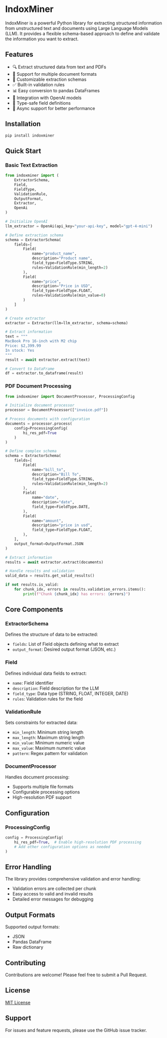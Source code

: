 # IndoxMiner

IndoxMiner is a powerful Python library for extracting structured information from unstructured text and documents using Large Language Models (LLM). It provides a flexible schema-based approach to define and validate the information you want to extract.

## Features

- 🔍 Extract structured data from text and PDFs
- 📄 Support for multiple document formats
- 🔧 Customizable extraction schemas
- ✅ Built-in validation rules
- 📊 Easy conversion to pandas DataFrames
- 🤖 Integration with OpenAI models
- 🎯 Type-safe field definitions
- 🔄 Async support for better performance

## Installation

```bash
pip install indoxminer
```

## Quick Start

### Basic Text Extraction

```python
from indoxminer import (
    ExtractorSchema,
    Field,
    FieldType,
    ValidationRule,
    OutputFormat,
    Extractor,
    OpenAi
)

# Initialize OpenAI
llm_extractor = OpenAi(api_key="your-api-key", model="gpt-4-mini")

# Define extraction schema
schema = ExtractorSchema(
    fields=[
        Field(
            name="product_name",
            description="Product name",
            field_type=FieldType.STRING,
            rules=ValidationRule(min_length=2)
        ),
        Field(
            name="price",
            description="Price in USD",
            field_type=FieldType.FLOAT,
            rules=ValidationRule(min_value=0)
        )
    ]
)

# Create extractor
extractor = Extractor(llm=llm_extractor, schema=schema)

# Extract information
text = """
MacBook Pro 16-inch with M2 chip
Price: $2,399.99
In stock: Yes
"""
result = await extractor.extract(text)

# Convert to DataFrame
df = extractor.to_dataframe(result)
```

### PDF Document Processing

```python
from indoxminer import DocumentProcessor, ProcessingConfig

# Initialize document processor
processor = DocumentProcessor(["invoice.pdf"])

# Process documents with configuration
documents = processor.process(
    config=ProcessingConfig(
        hi_res_pdf=True
    )
)

# Define complex schema
schema = ExtractorSchema(
    fields=[
        Field(
            name="bill_to",
            description="Bill To",
            field_type=FieldType.STRING,
            rules=ValidationRule(min_length=2)
        ),
        Field(
            name="date",
            description="date",
            field_type=FieldType.DATE,
        ),
        Field(
            name="amount",
            description="price in usd",
            field_type=FieldType.FLOAT,
        ),
    ],
    output_format=OutputFormat.JSON
)

# Extract information
results = await extractor.extract(documents)

# Handle results and validation
valid_data = results.get_valid_results()

if not results.is_valid:
    for chunk_idx, errors in results.validation_errors.items():
        print(f"Chunk {chunk_idx} has errors: {errors}")
```

## Core Components

### ExtractorSchema

Defines the structure of data to be extracted:
- `fields`: List of Field objects defining what to extract
- `output_format`: Desired output format (JSON, etc.)

### Field

Defines individual data fields to extract:
- `name`: Field identifier
- `description`: Field description for the LLM
- `field_type`: Data type (STRING, FLOAT, INTEGER, DATE)
- `rules`: Validation rules for the field

### ValidationRule

Sets constraints for extracted data:
- `min_length`: Minimum string length
- `max_length`: Maximum string length
- `min_value`: Minimum numeric value
- `max_value`: Maximum numeric value
- `pattern`: Regex pattern for validation

### DocumentProcessor

Handles document processing:
- Supports multiple file formats
- Configurable processing options
- High-resolution PDF support

## Configuration

### ProcessingConfig

```python
config = ProcessingConfig(
    hi_res_pdf=True,  # Enable high-resolution PDF processing
    # Add other configuration options as needed
)
```

## Error Handling

The library provides comprehensive validation and error handling:
- Validation errors are collected per chunk
- Easy access to valid and invalid results
- Detailed error messages for debugging

## Output Formats

Supported output formats:
- JSON
- Pandas DataFrame
- Raw dictionary

## Contributing

Contributions are welcome! Please feel free to submit a Pull Request.

## License

[MIT License](LICENSE)

## Support

For issues and feature requests, please use the GitHub issue tracker.